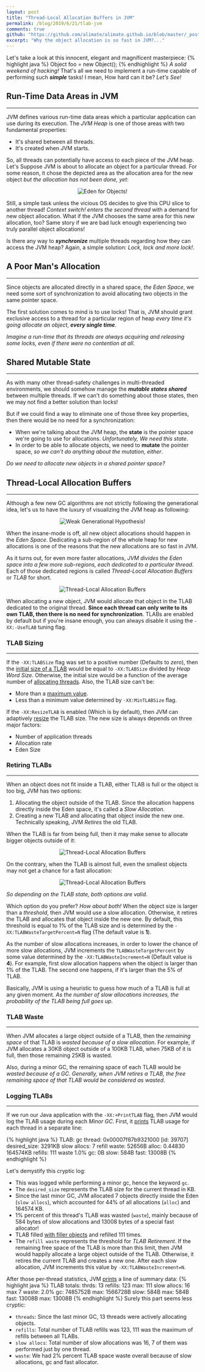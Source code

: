 ```yaml
---
layout: post
title: "Thread-Local Allocation Buffers in JVM"
permalink: /blog/2019/6/21/tlab-jvm
comments: true
github: "https://github.com/alimate/alimate.github.io/blob/master/_posts/2019-6-21-tlab-jvm.md"
excerpt: "Why the object allocation is so fast in JVM?..."
---
```

Let's take a look at this innocent, elegant and magnificent masterpiece:
{% highlight java %}
Object foo = new Object();
{% endhighlight %}
*A solid weekend of hacking!* That's all we need to implement a run-time capable of performing such ***simple*** tasks! I mean, How hard can it be? *Let's See!*
## Run-Time Data Areas in JVM
---
JVM defines various run-time data areas which a particular application can use during its execution. The *JVM Heap* is one of those areas
with two fundamental properties:
  - It's shared between all threads.
  - It's created when JVM starts.
  
So, all threads can potentially have access to each piece of the JVM heap. Let's Suppose JVM is about to allocate an object for a particular thread. For some reason, it chose the depicted area as the allocation area for the new object *but the allocation has not been done, yet*:

<p style="text-align:center">
  <img src="/images/tlab-eden.png" alt="Eden for Objects!">
</p>

Still, a simple task unless the vicious OS decides to give this CPU slice to another thread! *Context switch! enters the second thread* with a demand for new object allocation. What if the JVM chooses the same area for this new allocation, too? Same story if we are bad luck enough experiencing two truly parallel object allocations!

Is there any way to ***synchronize*** multiple threads regarding how they can access the JVM heap? Again, a simple solution: *Lock, lock and more lock!*.

## A Poor Man's Allocation
---
Since objects are allocated directly in a shared space, *the Eden Space*, we need some sort of synchronization to avoid allocating two objects in the same pointer space.

The first solution comes to mind is to use locks! That is, JVM should grant exclusive access to a thread for a particular region of heap *every time it's going allocate an object*, ***every single time***. 

*Imagine a run-time that its threads are always acquiring and releasing some locks, even if there were no contention at all*. 

## Shared Mutable State
---
As with many other thread-safety challenges in multi-threaded environments, we should somehow manage the ***mutable states shared*** between multiple threads. If we can't do something about those states, then we may not find a better solution than locks!

But if we could find a way to eliminate one of those three key properties, then there would be no need for a synchronization: 
 - When we're talking about the JVM heap, the **state** is the pointer space we're going to use for allocations. *Unfortunately, We need this state*.
 - In order to be able to allocate objects, we need to **mutate** the pointer space, *so we can't do anything about the mutation, either*.

*Do we need to allocate new objects in a shared pointer space?*

## Thread-Local Allocation Buffers
----
Although a few new GC algorithms are not strictly following the generational idea, let's us to have the luxury of visualizing the JVM heap as following:

<p style="text-align:center">
  <img src="/images/tlab-gens.png" alt="Weak Generational Hypothesis!">
</p>

When the insane-mode is off, all new object allocations should happen in the *Eden Space*. Dedicating a sub-region of the whole heap for new allocations is one of the reasons that the new allocations are so fast in JVM. 

As it turns out, for even more faster allocations, *JVM divides the Eden space into a few more sub-regions, each dedicated to a particular thread*. Each of those dedicated regions is called *Thread-Local Allocation Buffers* or *TLAB* for short.

<p style="text-align:center">
  <img src="/images/tlab-regions.png" alt="Thread-Local Allocation Buffers">
</p>

When allocating a new object, JVM would allocate that object in the TLAB dedicated to the original thread. **Since each thread can only write to its own TLAB, then there is no need for synchronization**. TLABs are enabled by default but if you're insane enough, you can always disable it using the `-XX:-UseTLAB` tuning flag.

### TLAB Sizing
---
If the `-XX:TLABSize` flag was set to a positive number (Defaults to *zero*), then the [initial size of a TLAB](http://hg.openjdk.java.net/jdk8/jdk8/hotspot/file/87ee5ee27509/src/share/vm/memory/threadLocalAllocBuffer.cpp#l235) would be equal to `-XX:TLABSize` divided by *Heap Word Size*. Otherwise, the initial size would be a function of the average number of [allocating threads](http://hg.openjdk.java.net/jdk8/jdk8/hotspot/file/87ee5ee27509/src/share/vm/memory/threadLocalAllocBuffer.cpp#l240). Also, the TLAB size can't be:
 - More than a [maximum value](http://hg.openjdk.java.net/jdk8/jdk8/hotspot/file/87ee5ee27509/src/share/vm/memory/threadLocalAllocBuffer.cpp#l251).
 - Less than a minimum value determined by `-XX:MinTLABSize` flag.

If the `-XX:ResizeTLAB` is enabled (Which is by default), then JVM can adaptively [resize](http://hg.openjdk.java.net/jdk8/jdk8/hotspot/file/87ee5ee27509/src/share/vm/memory/threadLocalAllocBuffer.cpp#l134) the TLAB size. The new size is always depends on three major factors:
 - Number of application threads
 - Allocation rate
 - Eden Size

### Retiring TLABs
---
When an object does not fit inside a TLAB, either TLAB is full or the object is too big, JVM has two options:
 1. Allocating the object outside of the TLAB. Since the allocation happens directly inside the Eden space, it's called a *Slow Allocation*.
 2. Creating a new TLAB and allocating that object inside the new one. Technically speaking, JVM *Retires* the old TLAB.

When the TLAB is far from being full, then it may make sense to allocate bigger objects outside of it:

<p style="text-align:center">
  <img src="/images/tlab-empty.png" alt="Thread-Local Allocation Buffers">
</p>

On the contrary, when the TLAB is almost full, even the smallest objects may not get a chance for a fast allocation:

<p style="text-align:center">
  <img src="/images/tlab-full.png" alt="Thread-Local Allocation Buffers">
</p>


 *So depending on the TLAB state, both options are valid*.

Which option do you prefer? *How about both!* When the object size is larger than a *threshold*, then JVM would use a slow allocation. Otherwise, it retires the TLAB and allocates that object inside the new one. By default, this threshold is equal to 1% of the TLAB size and is determined by the `-XX:TLABWasteTargetPercent=N` flag (The default value is **1**). 

As the number of slow allocations increases, in order to lower the chance of more slow allocations, JVM increments the `TLABWasteTargetPercent` by some value determined by
the `-XX:TLABWasteIncrement=N` (Default value is **4**). For example, first slow allocation happens when the object is larger than 1% of the TLAB. The second one happens, if it's larger than the 5% of TLAB. 

Basically, JVM is using a heuristic to guess how much of a TLAB is full at any given moment. *As the number of slow allocations increases, the probability of the TLAB being full goes up*.

### TLAB Waste
---
When JVM allocates a large object outside of a TLAB, then the *remaining space* of that TLAB is *wasted because of a slow allocation*. For example, if JVM allocates a 30KB object outside of a 100KB TLAB, when 75KB of it is full, then those remaining 25KB is wasted.

Also, during a minor GC, the remaining space of each TLAB would be *wasted because of a GC*. *Generally, when JVM retires a TLAB, the free remaining space of that TLAB would be considered as wasted*.

### Logging TLABs
---
If we run our Java application with the `-XX:+PrintTLAB` flag, then JVM would log the TLAB usage during each *Minor GC*. First, it [prints](http://hg.openjdk.java.net/jdk8/jdk8/hotspot/file/87ee5ee27509/src/share/vm/memory/threadLocalAllocBuffer.cpp#l268) TLAB usage for each thread in a separate line:

{% highlight java %}
TLAB: gc thread: 0x00007f87b9321000 [id: 39707] desired_size: 3291KB 
slow allocs: 7  refill waste: 52656B alloc: 0.44830   164574KB 
refills: 111 waste  1.0% gc: 0B slow: 584B fast: 13008B
{% endhighlight %}

Let's demystify this cryptic log:
 - This was logged while performing a minor gc, hence the keyword `gc`.
 - The `desired_size` represents the TLAB size for the current thread in KB.
 - Since the last minor GC, JVM allocated 7 objects directly inside the Eden (`slow allocs`), which accounted for 44% of all allocations (`alloc`) and 164574 KB.
 - 1% percent of this thread's TLAB was wasted (`waste`), mainly because of 584 bytes of slow allocations and 13008 bytes of a special fast allocator!
 - TLAB filled [with filler objects](http://hg.openjdk.java.net/jdk8/jdk8/hotspot/file/87ee5ee27509/src/share/vm/memory/threadLocalAllocBuffer.cpp#l106) and refilled 111 times.
 - The `refill waste` represents the threshold for *TLAB Retirement*. If the remaining free space of the TLAB is more than this limit, then JVM would happily allocate a large object outside of the TLAB. Otherwise, it retires the current TLAB and creates a new one. After each slow allocation, JVM increments this value by `-XX:TLABWasteIncrement=N`.

After those per-thread statistics, JVM [prints](http://hg.openjdk.java.net/jdk8/jdk8/hotspot/file/87ee5ee27509/src/share/vm/memory/threadLocalAllocBuffer.cpp#l407) a line of summary data: 
{% highlight java %}
TLAB totals: thrds: 13  refills: 123 max: 111 slow allocs: 16 max 7 waste:  2.0% 
gc: 7485752B max: 1566728B slow: 584B max: 584B fast: 13008B max: 13008B
{% endhighlight %}
Surely this part seems less cryptic:
 - `threads`: Since the last minor GC, 13 threads were actively allocating objects.
 - `refills`: Total number of TLAB refills was 123, 111 was the maximum of refills between all TLABs.
 - `slow allocs`: Total number of slow allocations was 16, 7 of them was performed just by one thread.
 - `waste`: We had 2% percent TLAB space waste overall because of slow allocations, gc and fast allocator.
